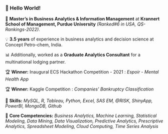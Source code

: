 ### 👋 Hello World!

🔭 **Master’s in Business Analytics & Information Management** at **Krannert School of Management, Purdue University** *(Ranked#6 in USA, QS-Rankings-2022)*.

💡 **3.5 years** of experience in business analytics and decision science at Concept Petro-chem, India.

📊 Additionally, worked as a **Graduate Analytics Consultant** for a multinational lodging partner.

🏆 **Winner:** Inaugural ECS Hackathon Competition - 2021 : *Espoir - Mental Health App*

🏆 **Winner:** Kaggle Competition : *Companies' Bankruptcy Classification*

💪 **Skills:** *MySQL, R, Tableau, Python, Excel, SAS EM, @RISK, ShinyApp, PowerBI, MongoDB, Github*

💪 **Core Competencies:** *Business Analytics, Machine Learning, Statistical Modeling, Data Mining, Data Visualization, Predictive Analytics, Prescriptive Analytics, Spreadsheet Modeling, Cloud Computing, Time Series Analysis*
